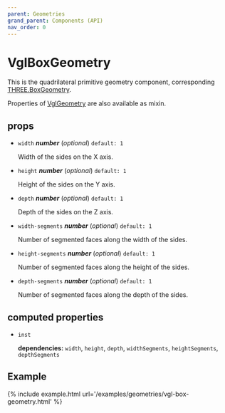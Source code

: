 ```yaml
---
parent: Geometries
grand_parent: Components (API)
nav_order: 0
---
```

# VglBoxGeometry

This is the quadrilateral primitive geometry component,
corresponding [THREE.BoxGeometry](https://threejs.org/docs/index.html#api/geometries/BoxGeometry).

Properties of [VglGeometry](../core/vgl-geometry) are also available as mixin. 

## props 

- `width` ***number*** (*optional*) `default: 1` 

  Width of the sides on the X axis. 

- `height` ***number*** (*optional*) `default: 1` 

  Height of the sides on the Y axis. 

- `depth` ***number*** (*optional*) `default: 1` 

  Depth of the sides on the Z axis. 

- `width-segments` ***number*** (*optional*) `default: 1` 

  Number of segmented faces along the width of the sides. 

- `height-segments` ***number*** (*optional*) `default: 1` 

  Number of segmented faces along the height of the sides. 

- `depth-segments` ***number*** (*optional*) `default: 1` 

  Number of segmented faces along the depth of the sides. 

## computed properties 

- `inst` 

   **dependencies:** `width`, `height`, `depth`, `widthSegments`, `heightSegments`, `depthSegments` 



## Example

{% include example.html url='/examples/geometries/vgl-box-geometry.html' %}

